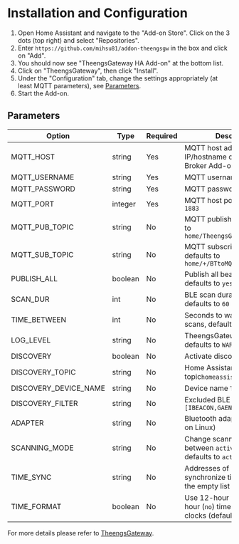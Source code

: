 # Installation and Configuration

1. Open Home Assistant and navigate to the "Add-on Store". Click on the 3 dots (top right) and select "Repositories".
2. Enter `https://github.com/mihsu81/addon-theengsgw` in the box and click on "Add".
3. You should now see "TheengsGateway HA Add-on" at the bottom list.
4. Click on "TheengsGateway", then click "Install".
5. Under the "Configuration" tab, change the settings appropriately (at least MQTT parameters), see [Parameters](#parameters).
6. Start the Add-on.

## Parameters
Option | Type | Required | Description
--- | --- | --- | ---
MQTT_HOST | string | Yes | MQTT host address, i.e. the IP/hostname of your Moquitto Broker Add-on
MQTT_USERNAME | string | Yes | MQTT username
MQTT_PASSWORD | string | Yes | MQTT password
MQTT_PORT | integer | Yes | MQTT host port, defaults to `1883`
MQTT_PUB_TOPIC | string | No | MQTT publish topic, defaults to `home/TheengsGateway/BTtoMQTT`
MQTT_SUB_TOPIC | string | No | MQTT subscribe topic, defaults to `home/+/BTtoMQTT/undecoded`
PUBLISH_ALL | boolean | No | Publish all beacons if true, defaults to `yes`
SCAN_DUR | int | No | BLE scan duration (seconds), defaults to `60`
TIME_BETWEEN | int | No | Seconds to wait between scans, defaults to `60`
LOG_LEVEL | string | No | TheengsGateway log level, defaults to `WARNING`
DISCOVERY | boolean | No | Activate discovery or not `true`
DISCOVERY_TOPIC | string | No | Home Assistant discovery topic`homeassistant/sensor`
DISCOVERY_DEVICE_NAME | string | No | Device name `TheengsGateway`
DISCOVERY_FILTER | string | No | Excluded BLE devices models `[IBEACON,GAEN,MS-CDP]`
ADAPTER | string | No | Bluetooth adapter (e.g. hci1 on Linux)
SCANNING_MODE | string | No | Change scanning mode between `active` and `passive`, defaults to `active`
TIME_SYNC | string | No | Addresses of BLE devices to synchronize time (defaults to the empty list `[]`)
TIME_FORMAT | boolean | No | Use 12-hour (`yes`) or 24-hour (`no`) time format for clocks (defaults to `no`)

For more details please refer to [TheengsGateway](https://theengs.github.io/gateway/).
